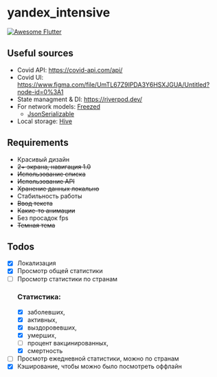 # yandex_intensive
[![Awesome Flutter](https://img.shields.io/badge/Awesome-Flutter-blue.svg)](https://github.com/Solido/awesome-flutter)

## Useful sources
- Covid API: https://covid-api.com/api/<br>
- Covid UI: https://www.figma.com/file/UmTL67Z9IPDA3Y6HSXJGUA/Untitled?node-id=0%3A1<br>
- State managment & DI: https://riverpod.dev/<br>
- For network models: <a href="https://pub.dev/packages/freezed">Freezed</a>
  + <a href="https://pub.dev/packages/json_serializable">JsonSerializable</a>
- Local storage: <a href="https://pub.dev/packages/hive">Hive</a>

## Requirements

<ul>
  <li>Красивый дизайн</li>
  <li><strike>2+ экрана, навигация 1.0</strike></li>
  <li><strike>Использование списка</strike></li>
  <li><strike>Использование API</strike></li>
  <li><strike>Хранение данных локально</strike></li>
  <li>Стабильность работы</li>
  <li><strike>Ввод текста</strike></li>
  <li><strike>Какие-то анимации</strike></li>
  <li>Без просадок fps</li>
  <li><strike>Темная тема</strike></li>
</ul>

## Todos

- [x] Локализация
- [x] Просмотр общей статистики
- [ ] Просмотр статистики по странам
  ### Статистика:
  - [x] заболевших,
  - [x] активных,
  - [x] выздоровевших,
  - [x] умерших,
  - [ ] процент вакцинированных,
  - [x] смертность
- [ ] Просмотр ежедневной статистики, можно по странам
- [x] Кэширование, чтобы можно было посмотреть оффлайн
